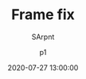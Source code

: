 ---
title: Frame fix
description: Frames link to monitor better
date: 2020-07-27 13:00:00
author:
  - SArpnt
  - p1
userscript: true
recommend: true
buttons:
  - name: Install
    href: https://github.com/SArpnt/Frame-fix/raw/master/Frame%20fix.user.js
  - type: 1
    name: Source
    href: https://github.com/SArpnt/Frame-fix/
---
